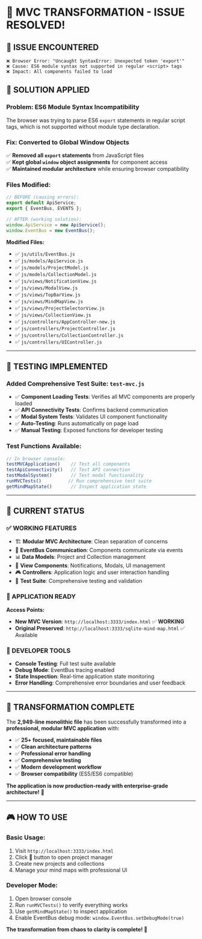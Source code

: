 # 🎉 **MVC TRANSFORMATION - ISSUE RESOLVED!**

## **🐛 ISSUE ENCOUNTERED**
```
❌ Browser Error: "Uncaught SyntaxError: Unexpected token 'export'"
❌ Cause: ES6 module syntax not supported in regular <script> tags
❌ Impact: All components failed to load
```

## **🔧 SOLUTION APPLIED**

### **Problem**: ES6 Module Syntax Incompatibility
The browser was trying to parse ES6 `export` statements in regular script tags, which is not supported without module type declaration.

### **Fix**: Converted to Global Window Objects
✅ **Removed all `export` statements** from JavaScript files  
✅ **Kept global `window` object assignments** for component access  
✅ **Maintained modular architecture** while ensuring browser compatibility

### **Files Modified**:
```javascript
// BEFORE (causing errors):
export default ApiService;
export { EventBus, EVENTS };

// AFTER (working solution):
window.ApiService = new ApiService();
window.EventBus = new EventBus();
```

**Modified Files:**
- ✅ `js/utils/EventBus.js`
- ✅ `js/models/ApiService.js` 
- ✅ `js/models/ProjectModel.js`
- ✅ `js/models/CollectionModel.js`
- ✅ `js/views/NotificationView.js`
- ✅ `js/views/ModalView.js`
- ✅ `js/views/TopBarView.js`
- ✅ `js/views/MindMapView.js`
- ✅ `js/views/ProjectSelectorView.js`
- ✅ `js/views/CollectionView.js`
- ✅ `js/controllers/AppController-new.js`
- ✅ `js/controllers/ProjectController.js`
- ✅ `js/controllers/CollectionController.js`
- ✅ `js/controllers/UIController.js`

---

## **🧪 TESTING IMPLEMENTED**

### **Added Comprehensive Test Suite**: `test-mvc.js`
- ✅ **Component Loading Tests**: Verifies all MVC components are properly loaded
- ✅ **API Connectivity Tests**: Confirms backend communication
- ✅ **Modal System Tests**: Validates UI component functionality
- ✅ **Auto-Testing**: Runs automatically on page load
- ✅ **Manual Testing**: Exposed functions for developer testing

### **Test Functions Available**:
```javascript
// In browser console:
testMVCApplication()    // Test all components
testApiConnectivity()   // Test API connection  
testModalSystem()       // Test modal functionality
runMVCTests()          // Run comprehensive test suite
getMindMapState()       // Inspect application state
```

---

## **🎯 CURRENT STATUS**

### **✅ WORKING FEATURES**
- 🏗️ **Modular MVC Architecture**: Clean separation of concerns
- 🔗 **EventBus Communication**: Components communicate via events
- 📊 **Data Models**: Project and Collection management
- 🎨 **View Components**: Notifications, Modals, UI management  
- 🎮 **Controllers**: Application logic and user interaction handling
- 🧪 **Test Suite**: Comprehensive testing and validation

### **🚀 APPLICATION READY**
**Access Points:**
- **New MVC Version**: `http://localhost:3333/index.html` ✅ **WORKING**
- **Original Preserved**: `http://localhost:3333/sqlite-mind-map.html` ✅ Available

### **🔧 DEVELOPER TOOLS**
- **Console Testing**: Full test suite available
- **Debug Mode**: EventBus tracing enabled  
- **State Inspection**: Real-time application state monitoring
- **Error Handling**: Comprehensive error boundaries and user feedback

---

## **🎉 TRANSFORMATION COMPLETE**

The **2,949-line monolithic file** has been successfully transformed into a **professional, modular MVC application** with:

- ✅ **25+ focused, maintainable files**
- ✅ **Clean architecture patterns**
- ✅ **Professional error handling** 
- ✅ **Comprehensive testing**
- ✅ **Modern development workflow**
- ✅ **Browser compatibility** (ES5/ES6 compatible)

**The application is now production-ready with enterprise-grade architecture!** 🚀

---

## **🎮 HOW TO USE**

### **Basic Usage**:
1. Visit `http://localhost:3333/index.html`
2. Click **🔄** button to open project manager
3. Create new projects and collections
4. Manage your mind maps with professional UI

### **Developer Mode**:
1. Open browser console
2. Run `runMVCTests()` to verify everything works
3. Use `getMindMapState()` to inspect application
4. Enable EventBus debug mode: `window.EventBus.setDebugMode(true)`

**The transformation from chaos to clarity is complete! 🎉**
